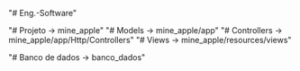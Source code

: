 "# Eng.-Software" 

"# Projeto -> mine_apple"
"# Models -> mine_apple/app" 
"# Controllers -> mine_apple/app/Http/Controllers" 
"# Views -> mine_apple/resources/views" 

"# Banco de dados -> banco_dados" 
